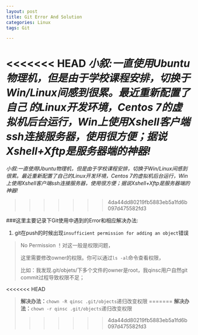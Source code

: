 ```yaml
---
layout: post
title: Git Error And Solution
categories: Linux
tags: Git

---
```


<<<<<<< HEAD
*小叙:一直使用Ubuntu物理机，但是由于学校课程安排，切换于Win/Linux间感到很累。最近重新配置了自己
的Linux开发环境，Centos 7的虚拟机后台运行，Win上使用Xshell客户端ssh连接服务器，使用很方便；据说
Xshell+Xftp是服务器端的神器!*
=======
*小叙:一直使用Ubuntu物理机，但是由于学校课程安排，切换于Win/Linux间感到很累。最近重新配置了自己的Linux开发环境，Centos 7的虚拟机后台运行，Win上使用Xshell客户端ssh连接服务器，使用很方便；据说Xshell+Xftp是服务器端的神器!*
>>>>>>> 4da44dd80219fb5883eb5a1fd6b097d475582fd3

###这里主要记录下Git使用中遇到的Error和相应解决办法:

1. git在push的时候出现`insufficient permission for adding an object`错误
> No Permission ！对这一般是权限问题，
> 
> 这里需要修改owner的权限。你可以通过`ls -al`命令查看权限，
> 
> 比如：我发现.git/objets/下多个文件的owner是root，我qinsc用户自然git commit过程导致权限不足；
>
<<<<<<< HEAD
> **解决办法：**`chown -R qinsc .git/objects`递归改变权限
=======
> **解决办法：**`chown -r qinsc .git/objects`递归改变权限
>>>>>>> 4da44dd80219fb5883eb5a1fd6b097d475582fd3


